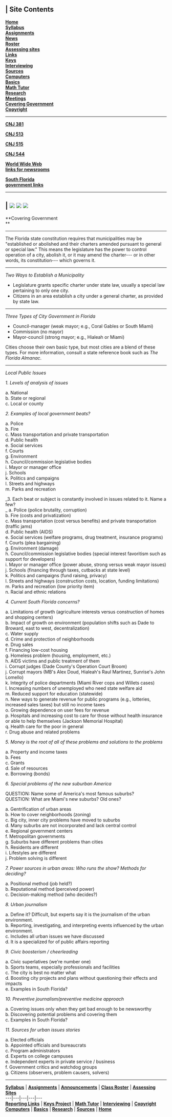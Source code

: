 | **Site Contents**  
---  
[**Home**](index.htm)  
[**Syllabus**](http://www.miami.edu/com/classes/cnj216/syllabus.htm)  
[**Assignments**](http://www.miami.edu/com/classes/cnj216/assign0.htm)  
[**News**](announce.htm)  
[**Roster**](roster.htm)  
[**Assessing sites**](webcrit.htm)  
[**Links**](links.htm)  
[**Keys**](keys.htm)  
[**Interviewing**](intrview/index.htm)  
[**Sources**](sources/index.htm)  
[**Computers**](computer/index.htm)  
[**Basics**](basics.htm)  
**[Math Tutor](math.htm)**  
[**Research**](research.htm)  
[**Meetings**](meetings.htm)  
[**Covering Government**](localgov.htm)  
[**Copyright**](copyrite.htm)  
  
* * *

[**CNJ 381**](http://www.miami.edu/com/classes/cnj381/index.htm)

[**CNJ 513**](http://www.miami.edu/com/classes/cnj513/index.htm)

[**CNJ 515**](http://www.miami.edu/com/classes/cnj515/index.htm)

[**CNJ 544**](http://www.miami.edu/com/classes/cnj544/index.htm)



[**World Wide Web  
links for newsrooms**](http://www.miami.edu/com/car/bookmarks-98.htm)

[**South Florida  
government links**](http://www.miami.edu/com/classes/cnj595/localgov.htm)

* * *

| ![](Whitehouse.jpg)   ![](SCOTUS.jpg)  ![](Capitol.jpg)  
---  
  
**Covering Government  
**

* * *

The Florida state constitution requires that municipalities may be
"established or abolished and their charters amended pursuant to general or
special law." This means the legislature has the power to control operation of
a city, abolish it, or it may amend the charter--- or in other words, its
constitution--- which governs it.

* * *

_Two Ways to Establish a Municipality_

  * Legislature grants specific charter under state law, usually a special law pertaining to only one city.
  * Citizens in an area establish a city under a general charter, as provided by state law.

* * *

_Three Types of City Government in Florida_

  * Council-manager (weak mayor; e.g., Coral Gables or South Miami)
  * Commission (no mayor)
  * Mayor-council (strong mayor; e.g., Hialeah or Miami)

Cities choose their own basic type, but most cities are a blend of these
types. For more information, consult a state reference book such as _The
Florida Almanac_.

* * *

_Local Public Issues_

_1\. Levels of analysis of issues_

a. National  
b. State or regional  
c. Local or county

_2\. Examples of local government beats?_

a. Police  
b. Fire  
c. Mass transportation and private transportation  
d. Public health  
e. Social services  
f. Courts  
g. Environment  
h. Council/commission legislative bodies  
i. Mayor or manager office  
j. Schools  
k. Politics and campaigns  
l. Streets and highways  
m. Parks and recreation

_3\. Each beat or subject is constantly involved in issues related to it. Name
a few?  
_ a. Police (police brutality, corruption)  
b. Fire (costs and privatization)  
c. Mass transportation (cost versus benefits) and private transportation
(traffic jams)  
d. Public health (AIDS)  
e. Social services (welfare programs, drug treatment, insurance programs)  
f. Courts (plea bargaining)  
g. Environment (damage)  
h. Council/commission legislative bodies (special interest favoritism such as
support for developers)  
i. Mayor or manager office (power abuse, strong versus weak mayor issues)  
j. Schools (financing through taxes, cutbacks at state level)  
k. Politics and campaigns (fund raising, privacy)  
l. Streets and highways (construction costs, location, funding limitations)  
m. Parks and recreation (low priority item)  
n. Racial and ethnic relations

_4\. Current South Florida concerns?_

a. Limitations of growth (agriculture interests versus construction of homes
and shopping centers)  
b. Impact of growth on environment (population shifts such as Dade to Broward,
east to west, decentralization)  
c. Water supply  
d. Crime and protection of neighborhoods  
e. Drug sales  
f. Financing low-cost housing  
g. Homeless problem (housing, employment, etc.)  
h. AIDS victims and public treatment of them  
i. Corrupt judges (Dade County's Operation Court Broom)  
j. Corrupt mayors (MB's Alex Doud, Hialeah's Raul Martinez, Sunrise's John
Lomello)  
k. Integrity of police departments (Miami River cops and Willets cases)  
l. Increasing numbers of unemployed who need state welfare aid  
m. Reduced support for education (statewide)  
n. New ways to generate revenue for public programs (e.g., lotteries,
increased sales taxes) but still no income taxes  
o. Growing dependence on user fees for revenue  
p. Hospitals and increasing cost to care for those without health insurance or
able to help themselves (Jackson Memorial Hospital)  
q. Health care for the poor in general  
r. Drug abuse and related problems

_5\. Money is the root of all of these problems and solutions to the problems_

a. Property and income taxes  
b. Fees  
c. Grants  
d. Sale of resources  
e. Borrowing (bonds)  

_6\. Special problems of the new suburban America_

QUESTION: Name some of America's most famous suburbs?  
QUESTION: What are Miami's new suburbs? Old ones?

a. Gentrification of urban areas  
b. How to cover neighborhoods (zoning)  
c. Big city, inner city problems have moved to suburbs  
d. Many suburbs are not incorporated and lack central control  
e. Regional government centers  
f. Metropolitan governments  
g. Suburbs have different problems than cities  
h. Residents are different  
i. Lifestyles are different  
j. Problem solving is different  

_7\. Power sources in urban areas: Who runs the show? Methods for deciding?_

a. Positional method (job held?)  
b. Reputational method (perceived power)  
c. Decision-making method (who decides?)

_8\. Urban journalism_

a. Define it? Difficult, but experts say it is the journalism of the urban
environment.  
b. Reporting, investigating, and interpreting events influenced by the urban
environment.  
c. Includes all urban issues we have discussed  
d. It is a specialized for of public affairs reporting

_9\. Civic boosterism / cheerleading_

a. Civic superlatives (we're number one)  
b. Sports teams, especially professionals and facilities  
c. The city is best no matter what  
d. Boosting city projects and plans without questioning their effects and
impacts  
e. Examples in South Florida?

_10\. Preventive journalism/preventive medicine approach_

a. Covering issues only when they get bad enough to be newsworthy  
b. Discovering potential problems and covering them  
c. Examples in South Florida?

_11\. Sources for urban issues stories_

a. Elected officials  
b. Appointed officials and bureaucrats  
c. Program administrators  
d. Experts on college campuses  
e. Independent experts in private service / business  
f. Government critics and watchdog groups  
g. Citizens (observers, problem causers, solvers)

* * *

[**Syllabus**](http://www.miami.edu/com/classes/cnj216/syllabus.htm) |
[**Assignments**](http://www.miami.edu/com/classes/cnj216/assign0.htm) |
[**Announcements**](announce.htm) | [**Class Roster**](roster.htm) |
[**Assessing Sites**](webcrit.htm)  
---|---|---|---|---  
[**Reporting Links**](links.htm) | [**Keys Project**](keys.htm) | **[Math
Tutor](math.htm)** | [**Interviewing**](intrview/index.htm) |
[**Copyright**](copyrite.htm)  
[**Computers**](computer/index.htm) | [**Basics**](basics.htm) |
[**Research**](research.htm) | [**Sources**](sources/index.htm) |
[**Home**](index.htm)

